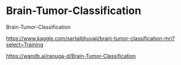 # Brain-Tumor-Classification
Brain-Tumor-Classification

https://www.kaggle.com/sartajbhuvaji/brain-tumor-classification-mri?select=Training

https://wandb.ai/ranuga-d/Brain-Tumor-Classification
